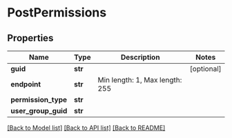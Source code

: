 # PostPermissions

## Properties
Name | Type | Description | Notes
------------ | ------------- | ------------- | -------------
**guid** | **str** |  | [optional] 
**endpoint** | **str** | Min length: 1, Max length: 255 | 
**permission_type** | **str** |  | 
**user_group_guid** | **str** |  | 

[[Back to Model list]](../README.md#documentation-for-models) [[Back to API list]](../README.md#documentation-for-api-endpoints) [[Back to README]](../README.md)


